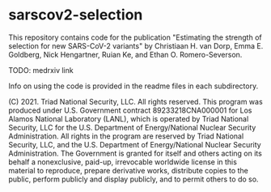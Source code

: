 # sarscov2-selection

This repository contains code for the publication
"Estimating the strength of selection for new SARS-CoV-2 variants"
by
Christiaan H. van Dorp, Emma E. Goldberg, Nick Hengartner, Ruian Ke, and Ethan O. Romero-Severson.

TODO: medrxiv link

Info on using the code is provided in the readme files in each subdirectory.


(C) 2021. Triad National Security, LLC. All rights reserved.
This program was produced under U.S. Government contract 89233218CNA000001 for Los Alamos National Laboratory (LANL), which is operated by Triad National Security, LLC for the U.S.  Department of Energy/National Nuclear Security Administration. All rights in the program are reserved by Triad National Security, LLC, and the U.S. Department of Energy/National Nuclear Security Administration. The Government is granted for itself and others acting on its behalf a nonexclusive, paid-up, irrevocable worldwide license in this material to reproduce, prepare derivative works, distribute copies to the public, perform publicly and display publicly, and to permit others to do so.
